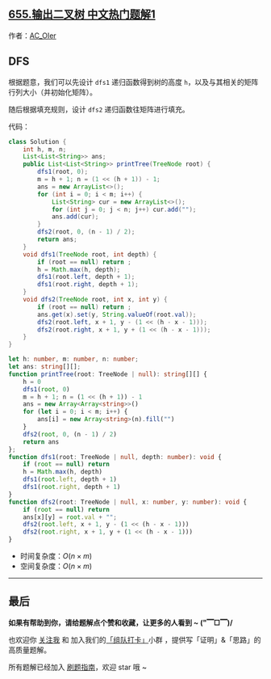 ## [655.输出二叉树 中文热门题解1](https://leetcode.cn/problems/print-binary-tree/solutions/100000/by-ac_oier-mays)

作者：[AC_OIer](https://leetcode.cn/u/AC_OIer)

## DFS

根据题意，我们可以先设计 `dfs1` 递归函数得到树的高度 `h`，以及与其相关的矩阵行列大小（并初始化矩阵）。

随后根据填充规则，设计 `dfs2` 递归函数往矩阵进行填充。

代码：
```Java []
class Solution {
    int h, m, n;
    List<List<String>> ans;
    public List<List<String>> printTree(TreeNode root) {
        dfs1(root, 0);
        m = h + 1; n = (1 << (h + 1)) - 1;
        ans = new ArrayList<>();
        for (int i = 0; i < m; i++) {
            List<String> cur = new ArrayList<>();
            for (int j = 0; j < n; j++) cur.add("");
            ans.add(cur);
        }
        dfs2(root, 0, (n - 1) / 2);
        return ans;
    }
    void dfs1(TreeNode root, int depth) {
        if (root == null) return ;
        h = Math.max(h, depth);
        dfs1(root.left, depth + 1);
        dfs1(root.right, depth + 1);
    }
    void dfs2(TreeNode root, int x, int y) {
        if (root == null) return ;
        ans.get(x).set(y, String.valueOf(root.val));
        dfs2(root.left, x + 1, y - (1 << (h - x - 1)));
        dfs2(root.right, x + 1, y + (1 << (h - x - 1)));
    }
} 
```
```Typescript []
let h: number, m: number, n: number;
let ans: string[][];
function printTree(root: TreeNode | null): string[][] {
    h = 0
    dfs1(root, 0)
    m = h + 1; n = (1 << (h + 1)) - 1
    ans = new Array<Array<string>>()
    for (let i = 0; i < m; i++) {
        ans[i] = new Array<string>(n).fill("")
    }
    dfs2(root, 0, (n - 1) / 2)
    return ans
};
function dfs1(root: TreeNode | null, depth: number): void {
    if (root == null) return 
    h = Math.max(h, depth)
    dfs1(root.left, depth + 1)
    dfs1(root.right, depth + 1)
}
function dfs2(root: TreeNode | null, x: number, y: number): void {
    if (root == null) return 
    ans[x][y] = root.val + "";
    dfs2(root.left, x + 1, y - (1 << (h - x - 1)))
    dfs2(root.right, x + 1, y + (1 << (h - x - 1)))
}
```
* 时间复杂度：$O(n \times m)$
* 空间复杂度：$O(n \times m)$

---

## 最后

**如果有帮助到你，请给题解点个赞和收藏，让更多的人看到 ~ ("▔□▔)/**

也欢迎你 [关注我](https://oscimg.oschina.net/oscnet/up-19688dc1af05cf8bdea43b2a863038ab9e5.png) 和 加入我们的[「组队打卡」](https://leetcode-cn.com/u/ac_oier/)小群 ，提供写「证明」&「思路」的高质量题解。

所有题解已经加入 [刷题指南](https://github.com/SharingSource/LogicStack-LeetCode/wiki)，欢迎 star 哦 ~